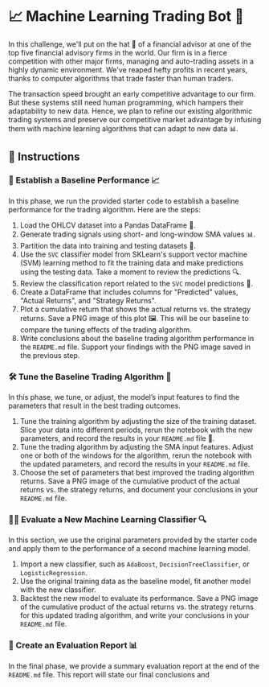 # 📈 Machine Learning Trading Bot 🤖

In this challenge, we'll put on the hat 🎩 of a financial advisor at one of the top five financial advisory firms in the world. Our firm is in a fierce competition with other major firms, managing and auto-trading assets in a highly dynamic environment. We've reaped hefty profits in recent years, thanks to computer algorithms that trade faster than human traders. 

The transaction speed brought an early competitive advantage to our firm. But these systems still need human programming, which hampers their adaptability to new data. Hence, we plan to refine our existing algorithmic trading systems and preserve our competitive market advantage by infusing them with machine learning algorithms that can adapt to new data 📊.

## 🎯 Instructions

### 🏁 Establish a Baseline Performance 📈

In this phase, we run the provided starter code to establish a baseline performance for the trading algorithm. Here are the steps:

1. Load the OHLCV dataset into a Pandas DataFrame 🐼.
2. Generate trading signals using short- and long-window SMA values 📊.
3. Partition the data into training and testing datasets 💽.
4. Use the `SVC` classifier model from SKLearn's support vector machine (SVM) learning method to fit the training data and make predictions using the testing data. Take a moment to review the predictions 🔍.
5. Review the classification report related to the `SVC` model predictions 👀.
6. Create a DataFrame that includes columns for "Predicted" values, "Actual Returns", and "Strategy Returns".
7. Plot a cumulative return that shows the actual returns vs. the strategy returns. Save a PNG image of this plot 🖼️. This will be our baseline to compare the tuning effects of the trading algorithm.
8. Write conclusions about the baseline trading algorithm performance in the `README.md` file. Support your findings with the PNG image saved in the previous step.

### 🛠️ Tune the Baseline Trading Algorithm 🔧

In this phase, we tune, or adjust, the model’s input features to find the parameters that result in the best trading outcomes.

1. Tune the training algorithm by adjusting the size of the training dataset. Slice your data into different periods, rerun the notebook with the new parameters, and record the results in your `README.md` file 📝.
2. Tune the trading algorithm by adjusting the SMA input features. Adjust one or both of the windows for the algorithm, rerun the notebook with the updated parameters, and record the results in your `README.md` file.
3. Choose the set of parameters that best improved the trading algorithm returns. Save a PNG image of the cumulative product of the actual returns vs. the strategy returns, and document your conclusions in your `README.md` file.

### 🕵️‍♀️ Evaluate a New Machine Learning Classifier 🔍

In this section, we use the original parameters provided by the starter code and apply them to the performance of a second machine learning model.

1. Import a new classifier, such as `AdaBoost`, `DecisionTreeClassifier`, or `LogisticRegression`.
2. Use the original training data as the baseline model, fit another model with the new classifier.
3. Backtest the new model to evaluate its performance. Save a PNG image of the cumulative product of the actual returns vs. the strategy returns for this updated trading algorithm, and write your conclusions in your `README.md` file.

### 📝 Create an Evaluation Report 📊

In the final phase, we provide a summary evaluation report at the end of the `README.md` file. This report will state our final conclusions and
